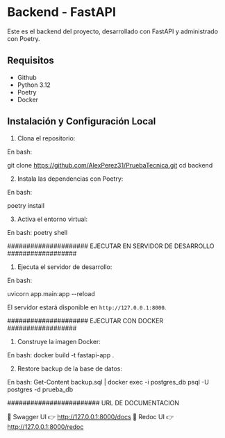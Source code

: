 # Backend - FastAPI

Este es el backend del proyecto, desarrollado con FastAPI y administrado con Poetry.

## Requisitos

- Github
- Python 3.12
- Poetry
- Docker 


## Instalación y Configuración Local

1. Clona el repositorio:

En bash:

   git clone https://github.com/AlexPerez31/PruebaTecnica.git
   cd backend
   

2. Instala las dependencias con Poetry:

 En bash:

   poetry install
   

3. Activa el entorno virtual:

En bash:
   poetry shell
   

##################### EJECUTAR EN SERVIDOR DE DESARROLLO ##################


1. Ejecuta el servidor de desarrollo:

En bash:

   uvicorn app.main:app --reload
   

El servidor estará disponible en `http://127.0.0.1:8000`.




##################### EJECUTAR CON DOCKER ##################

1. Construye la imagen Docker:

En bash:
   docker build -t fastapi-app .
   

2. Restore backup de la base de datos:

En bash:
   Get-Content backup.sql | docker exec -i postgres_db psql -U postgres -d prueba_db
   


######################## URL DE DOCUMENTACION

📌 Swagger UI 👉 http://127.0.0.1:8000/docs
📌 Redoc UI 👉 http://127.0.0.1:8000/redoc

